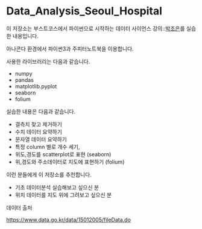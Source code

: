 # Data_Analysis_Seoul_Hospital

이 저장소는 부스트코스에서 파이썬으로 시작하는 데이터 사이언스 강의::[박조은](https://github.com/corazzon)를 실습한 내용입니다.

아나콘다 환경에서 파이썬3과 주피터노트북을 이용합니다.

사용한 라이브러리는 다음과 같습니다.
- numpy
- pandas
- matplotlib.pyplot
- seaborn
- folium

실습한 내용은 다음과 같습니다.

- 결측치 찾고 제거하기
- 수치 데이터 요약하기
- 문자열 데이터 요약하기
- 특정 column 별로 개수 세기,
- 위도,경도를 scatterplot로 표현 (seaborn)
- 위,경도와 주소데이터로 지도에 표현하기  (folium)

이런 분들에게 이 저장소를  추천합니다.
- 기초 데이터분석 실습해보고 싶으신 분
- 위치 데이터를 지도 위에 그려보고 싶으신 분



데이터 출처

https://www.data.go.kr/data/15012005/fileData.do



